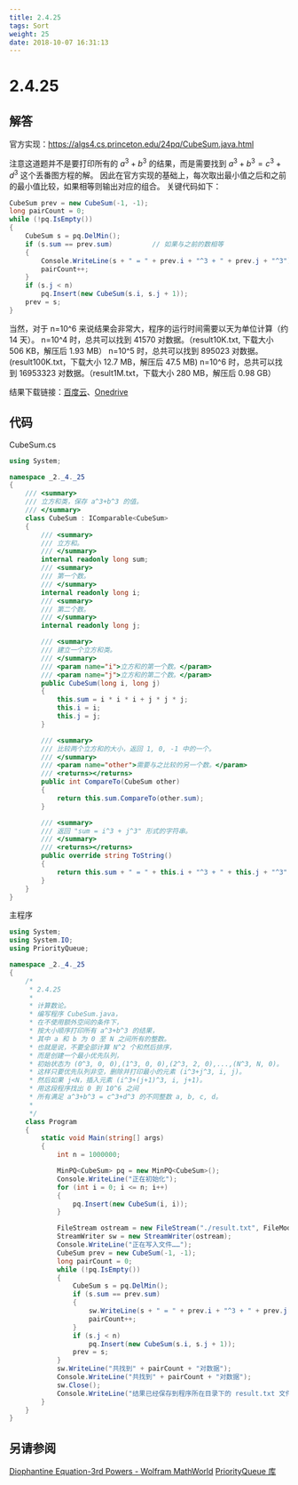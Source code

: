 ```yaml
---
title: 2.4.25
tags: Sort
weight: 25
date: 2018-10-07 16:31:13
---
```


# 2.4.25


## 解答

官方实现：https://algs4.cs.princeton.edu/24pq/CubeSum.java.html

注意这道题并不是要打印所有的 $a^3+b^3$ 的结果，而是需要找到 $a^3+b^3=c^3+d^3$ 这个丢番图方程的解。
因此在官方实现的基础上，每次取出最小值之后和之前的最小值比较，如果相等则输出对应的组合。
关键代码如下：

```csharp
CubeSum prev = new CubeSum(-1, -1);
long pairCount = 0;
while (!pq.IsEmpty())
{
    CubeSum s = pq.DelMin();
    if (s.sum == prev.sum)			// 如果与之前的数相等
    {
        Console.WriteLine(s + " = " + prev.i + "^3 + " + prev.j + "^3");
        pairCount++;
    }         
    if (s.j < n)
        pq.Insert(new CubeSum(s.i, s.j + 1));
    prev = s;
}
```

当然，对于 n=10^6 来说结果会非常大，程序的运行时间需要以天为单位计算（约 14 天）。
n=10^4 时，总共可以找到 41570 对数据。（result10K.txt, 下载大小 506 KB，解压后 1.93 MB）
n=10^5 时，总共可以找到 895023 对数据。(result100K.txt，下载大小 12.7 MB，解压后 47.5 MB)
n=10^6 时，总共可以找到 16953323 对数据。（result1M.txt，下载大小 280 MB，解压后 0.98 GB）

结果下载链接：[百度云](https://pan.baidu.com/s/1Jl8H6tYZC8h_21jDvy7Yxw)、[Onedrive](https://1drv.ms/f/s!AgRf1DW8ZhM95tEgIrRysk83jLS2kQ)

## 代码

CubeSum.cs

```csharp
using System;

namespace _2._4._25
{
    /// <summary>
    /// 立方和类，保存 a^3+b^3 的值。
    /// </summary>
    class CubeSum : IComparable<CubeSum>
    {
        /// <summary>
        /// 立方和。
        /// </summary>
        internal readonly long sum;
        /// <summary>
        /// 第一个数。
        /// </summary>
        internal readonly long i;
        /// <summary>
        /// 第二个数。
        /// </summary>
        internal readonly long j;

        /// <summary>
        /// 建立一个立方和类。
        /// </summary>
        /// <param name="i">立方和的第一个数。</param>
        /// <param name="j">立方和的第二个数。</param>
        public CubeSum(long i, long j)
        {
            this.sum = i * i * i + j * j * j;
            this.i = i;
            this.j = j;
        }

        /// <summary>
        /// 比较两个立方和的大小，返回 1, 0, -1 中的一个。
        /// </summary>
        /// <param name="other">需要与之比较的另一个数。</param>
        /// <returns></returns>
        public int CompareTo(CubeSum other)
        {
            return this.sum.CompareTo(other.sum);
        }

        /// <summary>
        /// 返回 "sum = i^3 + j^3" 形式的字符串。
        /// </summary>
        /// <returns></returns>
        public override string ToString()
        {
            return this.sum + " = " + this.i + "^3 + " + this.j + "^3";
        }
    }
}
```

主程序

```csharp
using System;
using System.IO;
using PriorityQueue;

namespace _2._4._25
{
    /*
     * 2.4.25
     * 
     * 计算数论。
     * 编写程序 CubeSum.java，
     * 在不使用额外空间的条件下，
     * 按大小顺序打印所有 a^3+b^3 的结果，
     * 其中 a 和 b 为 0 至 N 之间所有的整数。
     * 也就是说，不要全部计算 N^2 个和然后排序，
     * 而是创建一个最小优先队列，
     * 初始状态为 (0^3, 0, 0),(1^3, 0, 0),(2^3, 2, 0),...,(N^3, N, 0)。
     * 这样只要优先队列非空，删除并打印最小的元素 (i^3+j^3, i, j)。
     * 然后如果 j<N，插入元素 (i^3+(j+1)^3, i, j+1)。
     * 用这段程序找出 0 到 10^6 之间
     * 所有满足 a^3+b^3 = c^3+d^3 的不同整数 a, b, c, d。
     * 
     */
    class Program
    {
        static void Main(string[] args)
        {
            int n = 1000000;

            MinPQ<CubeSum> pq = new MinPQ<CubeSum>();
            Console.WriteLine("正在初始化");
            for (int i = 0; i <= n; i++)
            {
                pq.Insert(new CubeSum(i, i));
            }

            FileStream ostream = new FileStream("./result.txt", FileMode.Create, FileAccess.Write);
            StreamWriter sw = new StreamWriter(ostream);
            Console.WriteLine("正在写入文件……");
            CubeSum prev = new CubeSum(-1, -1);
            long pairCount = 0;
            while (!pq.IsEmpty())
            {
                CubeSum s = pq.DelMin();
                if (s.sum == prev.sum)
                {
                    sw.WriteLine(s + " = " + prev.i + "^3 + " + prev.j + "^3");
                    pairCount++;
                }         
                if (s.j < n)
                    pq.Insert(new CubeSum(s.i, s.j + 1));
                prev = s;
            }
            sw.WriteLine("共找到" + pairCount + "对数据");
            Console.WriteLine("共找到" + pairCount + "对数据");
            sw.Close();
            Console.WriteLine("结果已经保存到程序所在目录下的 result.txt 文件中");
        }
    }
}
```

## 另请参阅

[Diophantine Equation-3rd Powers - Wolfram MathWorld](http://mathworld.wolfram.com/DiophantineEquation3rdPowers.html)
[PriorityQueue 库](https://github.com/ikesnowy/Algorithms-4th-Edition-in-Csharp/tree/master/2%20Sorting/2.4/PriorityQueue)
